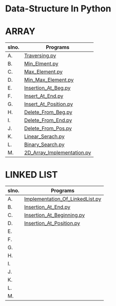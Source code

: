 # Data-Structure In Python

# ARRAY
| slno. | Programs                       |
| ----- | ------------------------------ |
| A.    | [Traversing.py             ](https://github.com/hacker-404-error/Data-Structure-In-Python/blob/master/Array/A-Traversing.py) |
| B.    | [Min_Elment.py             ](https://github.com/hacker-404-error/Data-Structure-In-Python/blob/master/Array/B-Min_Elment.py) |
| C.    | [Max_Element.py            ](https://github.com/hacker-404-error/Data-Structure-In-Python/blob/master/Array/C-Max_Element.py) |
| D.    | [Min_Max_Element.py        ](https://github.com/hacker-404-error/Data-Structure-In-Python/blob/master/Array/D-Min_Max_Element.py) |
| E.    | [Insertion_At_Beg.py       ](https://github.com/hacker-404-error/Data-Structure-In-Python/blob/master/Array/E-Insertion_At_Beg.py) |
| F.    | [Insert_At_End.py          ](https://github.com/hacker-404-error/Data-Structure-In-Python/blob/master/Array/F-Insert_At_End.py) |
| G.    | [Insert_At_Position.py     ](https://github.com/hacker-404-error/Data-Structure-In-Python/blob/master/Array/G-Insert_At_Position.py) |
| H.    | [Delete_From_Beg.py        ](https://github.com/hacker-404-error/Data-Structure-In-Python/blob/master/Array/H-Delete_From_Beg.py) |
| I.    | [Delete_From_End.py        ](https://github.com/hacker-404-error/Data-Structure-In-Python/blob/master/Array/I-Delete_From_End.py) |
| J.    | [Delete_From_Pos.py        ](https://github.com/hacker-404-error/Data-Structure-In-Python/blob/master/Array/J-Delete_From_Pos.py) |
| K.    | [Linear_Serach.py          ](https://github.com/hacker-404-error/Data-Structure-In-Python/blob/master/Array/K-Linear_Serach.py) |
| L.    | [Binary_Search.py          ](https://github.com/hacker-404-error/Data-Structure-In-Python/blob/master/Array/L-Binary_Search.py) |
| M.    | [2D_Array_Implementation.py](https://github.com/hacker-404-error/Data-Structure-In-Python/blob/master/Array/M-2D_Array_Implementation.py) |

 # LINKED LIST
 | slno. | Programs                            |
 | ----- | ----------------------------------- |
 | A.    | [Implementation_Of_LinkedList.py]() |
 | B.    | [Insertion_At_End.py]()             |
 | C.    | [Insertion_At_Beginning.py]()       |
 | D.    | [Insertion_At_Position.py]()        |
 | E.    | []()                                |
 | F.    | []()                                |
 | G.    | []()                                |
 | H.    | []()                                |
 | I.    | []()                                |
 | J.    | []()                                |
 | K.    | []()                                |
 | L.    | []()                                |
 | M.    | []()                                |
 
